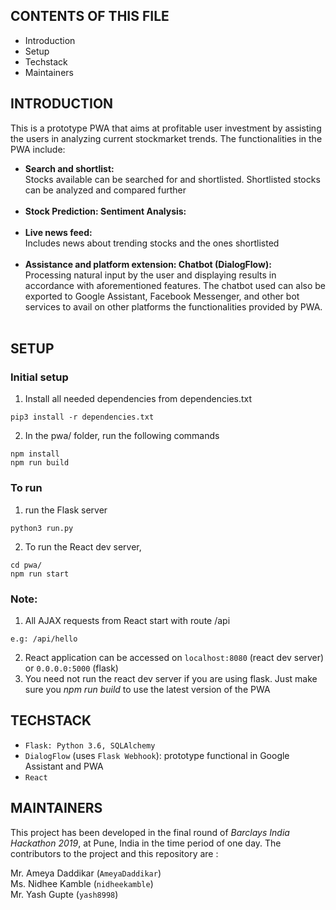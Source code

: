 CONTENTS OF THIS FILE 
---------------------

 * Introduction
 * Setup
 * Techstack
 * Maintainers

INTRODUCTION
------------

This is a prototype PWA that aims at profitable user investment by assisting the users in analyzing current stockmarket trends. The functionalities in the PWA include:<br>
  * **Search and shortlist:**<br>Stocks available can be searched for and shortlisted. Shortlisted stocks can be analyzed and compared further <br><br>
  * **Stock Prediction: Sentiment Analysis:**<br><br>
  * **Live news feed:**<br> Includes news about trending stocks and the ones shortlisted <br><br>
  * **Assistance and platform extension: Chatbot (DialogFlow):**<br> Processing natural input by the user and displaying results in accordance with aforementioned features. The chatbot used can also be exported to Google Assistant, Facebook Messenger, and other bot services to avail on other platforms the functionalities provided by PWA.<br><br>
  
SETUP
-----

### Initial setup
1. Install all needed dependencies from dependencies.txt
```
pip3 install -r dependencies.txt
```
2. In the pwa/ folder, run the following commands
```
npm install
npm run build
```

### To run

1. run the Flask server
```
python3 run.py
```

2. To run the React dev server,
```
cd pwa/
npm run start
```
### Note:
1. All AJAX requests from React start with route /api
```
e.g: /api/hello
```
2. React application can be accessed on `localhost:8080` (react dev server) or `0.0.0.0:5000` (flask)
3. You need not run the react dev server if you are using flask. Just make sure you *npm run build* to use the latest version of the PWA


TECHSTACK
---------

* `Flask: Python 3.6, SQLAlchemy`
* `DialogFlow` (uses `Flask Webhook`): prototype functional in Google Assistant and PWA
* `React`

 MAINTAINERS
 -----------

This project has been developed in the final round of *Barclays India Hackathon 2019*, at Pune, India in the time period of one day.
The contributors to the project and this repository are :

Mr. Ameya Daddikar (`AmeyaDaddikar`)<br>
Ms. Nidhee Kamble (`nidheekamble`)<br>
Mr. Yash Gupte (`yash8998`)<br>


